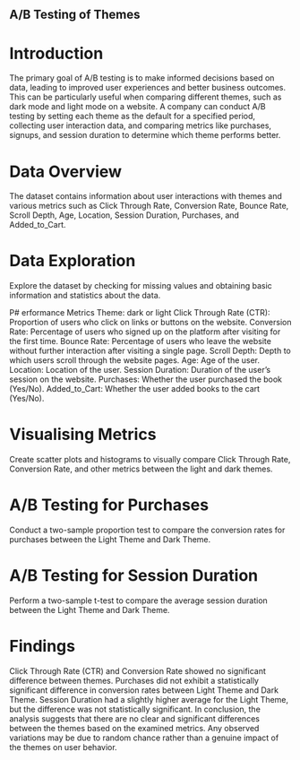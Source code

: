 ## A/B Testing of Themes
# Introduction
The primary goal of A/B testing is to make informed decisions based on data, leading to improved user experiences and better business outcomes. This can be particularly useful when comparing different themes, such as dark mode and light mode on a website. A company can conduct A/B testing by setting each theme as the default for a specified period, collecting user interaction data, and comparing metrics like purchases, signups, and session duration to determine which theme performs better.


# Data Overview
The dataset contains information about user interactions with themes and various metrics such as Click Through Rate, Conversion Rate, Bounce Rate, Scroll Depth, Age, Location, Session Duration, Purchases, and Added_to_Cart.

# Data Exploration
Explore the dataset by checking for missing values and obtaining basic information and statistics about the data.

P# erformance Metrics
Theme: dark or light
Click Through Rate (CTR): Proportion of users who click on links or buttons on the website.
Conversion Rate: Percentage of users who signed up on the platform after visiting for the first time.
Bounce Rate: Percentage of users who leave the website without further interaction after visiting a single page.
Scroll Depth: Depth to which users scroll through the website pages.
Age: Age of the user.
Location: Location of the user.
Session Duration: Duration of the user’s session on the website.
Purchases: Whether the user purchased the book (Yes/No).
Added_to_Cart: Whether the user added books to the cart (Yes/No).

# Visualising Metrics
Create scatter plots and histograms to visually compare Click Through Rate, Conversion Rate, and other metrics between the light and dark themes.

# A/B Testing for Purchases
Conduct a two-sample proportion test to compare the conversion rates for purchases between the Light Theme and Dark Theme.

# A/B Testing for Session Duration
Perform a two-sample t-test to compare the average session duration between the Light Theme and Dark Theme.

# Findings
Click Through Rate (CTR) and Conversion Rate showed no significant difference between themes.
Purchases did not exhibit a statistically significant difference in conversion rates between Light Theme and Dark Theme.
Session Duration had a slightly higher average for the Light Theme, but the difference was not statistically significant.
In conclusion, the analysis suggests that there are no clear and significant differences between the themes based on the examined metrics. Any observed variations may be due to random chance rather than a genuine impact of the themes on user behavior.
